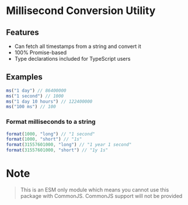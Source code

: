 # Millisecond Conversion Utility

## Features
- Can fetch all timestamps from a string and convert it
- 100% Promise-based
- Type declarations included for TypeScript users

## Examples
```js
ms("1 day") // 86400000
ms("1 second") // 1000
ms("1 day 10 hours") // 122400000
ms("100 ms") // 100
```

### Format milliseconds to a string
```js
format(1000, "long") // "1 second"
format(1000, "short") // "1s"
format(31557601000, "long") // "1 year 1 second"
format(31557601000, "short") // "1y 1s"
```

# Note
> This is an ESM only module which means you cannot use this package with CommonJS. CommonJS support will not be provided